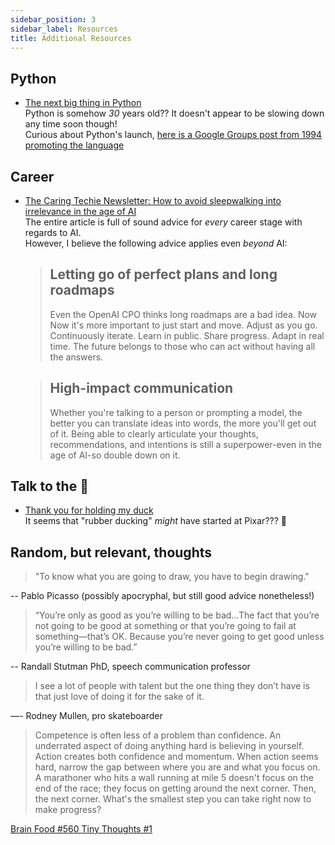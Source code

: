 ```yaml
---
sidebar_position: 3
sidebar_label: Resources
title: Additional Resources
---
```


<!-- markdownlint-disable no-inline-html -->

## Python

- [The next big thing in Python](https://www.bitecode.dev/p/the-next-big-thing-in-python)
  <br/>Python is somehow _30_ years old?? It doesn't appear to be slowing down any time soon though!
  <br/>Curious about Python's launch, [here is a Google Groups post from 1994 promoting the language](https://groups.google.com/g/comp.lang.misc/c/_QUzdEGFwCo/m/KIFdu0-Dv7sJ?pli=1)

## Career

- [The Caring Techie Newsletter: How to avoid sleepwalking into irrelevance in the age of AI](https://www.thecaringtechie.com/p/how-to-avoid-sleepwalking-into-irrelevance)
  <br/>The entire article is full of sound advice for _every_ career stage with regards to AI.
  <br/>However, I believe the following advice applies even _beyond_ AI:

  > ## Letting go of perfect plans and long roadmaps
  >
  > Even the OpenAI CPO thinks long roadmaps are a bad idea. Now
  > Now it's more important to just start and move.
  > Adjust as you go. Continuously iterate.
  > Learn in public. Share progress. Adapt in real time.
  > The future belongs to those who can act without having all the answers.

  > ## High-impact communication
  >
  > Whether you're talking to a person or prompting a model, the better you can translate ideas into words, the more you'll get out of it.
  > Being able to clearly articulate your thoughts, recommendations, and intentions is still a superpower-even
  > in the age of AI-so double down on it.

## Talk to the :duck:

- [Thank you for holding my duck](https://naml.us/post/thank-you-for-holding-my-duck/)
  <br/>It seems that "rubber ducking" _might_ have started at Pixar??? :exploding_head:

## Random, but relevant, thoughts

> "To know what you are going to draw, you have to begin drawing."

-- Pablo Picasso (possibly apocryphal, but still good advice nonetheless!)

> “You’re only as good as you’re willing to be bad…The fact that you’re not going to be good at something or that you’re going to fail at something—that’s OK. Because you’re never going to get good unless you’re willing to be bad.”

-- Randall Stutman PhD, speech communication professor

> I see a lot of people with talent but the one thing they don’t have is that just love of doing it for the sake of it.

—- Rodney Mullen, pro skateboarder

> Competence is often less of a problem than confidence.
> An underrated aspect of doing anything hard is believing in yourself. Action creates both confidence and momentum.
> When action seems hard, narrow the gap between where you are and what you focus on.
> A marathoner who hits a wall running at mile 5 doesn't focus on the end of the race; they focus on getting around the next corner. Then, the next corner.
> What's the smallest step you can take right now to make progress?

[Brain Food #560 Tiny Thoughts #1](https://fs.blog/brain-food/january-21-2024/)
